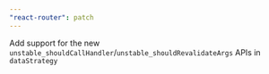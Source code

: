```yaml
---
"react-router": patch
---
```


Add support for the new `unstable_shouldCallHandler`/`unstable_shouldRevalidateArgs` APIs in `dataStrategy`

